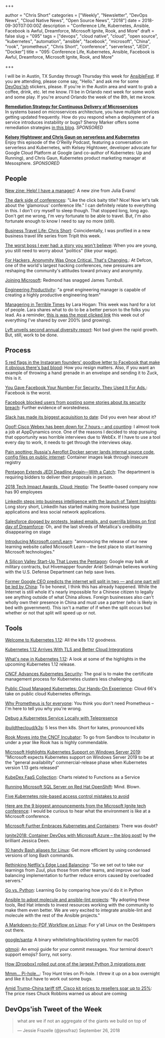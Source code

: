 +++

author = "Chris Short"
categories = ["Weekly", "Newsletter", "DevOps News", "Cloud Native News", "Open Source News", "2018"]
date = 2018-09-30T07:00:00Z
description = "Conference Life, Kubernetes, Ansible, Facebook is Awful, Dreamforce, Microsoft Ignite, Rook, and More"
draft = false
slug = "095"
tags = ["devops", "cloud native", "cloud", "open source", "kubernetes", "automation", "ansible", "facebook", "microsoft", "China", "rook", "prometheus", "Chris Short", "conference", "serverless", "JEDI", "Docker"]
title = "095: Conference Life, Kubernetes, Ansible, Facebook is Awful, Dreamforce, Microsoft Ignite, Rook, and More"

+++

I will be in Austin, TX Sunday through Thursday this week for [AnsibleFest](https://www.ansible.com/ansiblefest). If you are attending, please come say, "Hello." and ask me for some [DevOps'ish](https://devopsish.com/) stickers, please. If you're in the Austin area and want to grab a coffee, drink, etc. let me know. I'll be in Orlando next week for some work and some play. If you're around Orlando the week of the 8th, let me know.

[**Remediation Strategy for Continuous Delivery of Microservices**](https://www.gocd.org/2018/09/11/cd-microservices-remediation-strategy/)  
In systems based on microservices architecture, you have multiple services getting updated frequently. How do you respond when a deployment of a service introduces instability or bugs? Sheroy Marker offers some remediation strategies [in this blog](https://www.gocd.org/2018/09/11/cd-microservices-remediation-strategy/). *SPONSORED*

[**Kelsey Hightower and Chris Gaun on serverless and Kubernetes**](https://www.oreilly.com/pub/cpc/168517)  
Enjoy this episode of the O'Reilly Podcast, featuring a conversation on serverless and Kubernetes, with Kelsey Hightower, developer advocate for Google Cloud Platform at Google (and co-author of Kubernetes: Up and Running), and Chris Gaun, Kubernetes product marketing manager at Mesosphere. *SPONSORED*


## People

[New zine: Help! I have a manager!](https://jvns.ca/blog/2018/09/22/new-zine--help--i-have-a-manager/): A new zine from Julia Evans!

[The dark side of conferences](https://uxdesign.cc/the-dark-side-of-conferences-4b103143179f): "Like the click baity title? Nice! Now let's talk about the 'glamorous' conference life." I can definitely relate to everything in this. I don't cry myself to sleep though. That stopped long, long ago. Don't get me wrong, I'm very fortunate to be able to travel. But, I'm also fortunate enough to know I need to say no more (still).

[Business Travel Life: Chris Short](https://www.tripit.com/blog/2018/09/business-travel-tips-chris-short.html): Coincidentally, I was profiled in a new business travel life series from TripIt this week.

[The worst boss I ever had: a story you won't believe](https://medium.com/@matryer/the-worst-boss-i-ever-had-a-story-you-wont-believe-234e35825358): When you are young, you still need to worry about "politics" (like your wage).

[For Hackers, Anonymity Was Once Critical. That's Changing.](https://www.nytimes.com/2018/09/22/technology/defcon-hackers-privacy-anonymity.html): At Defcon, one of the world's largest hacking conferences, new pressures are reshaping the community's attitudes toward privacy and anonymity.

[Joining Microsoft](https://www.kartar.net/2018/09/joining-microsoft/): Redmond has snagged James Turnbull.

[Engineering Productivity](https://medium.com/@skamille/engineering-productivity-b1ea12db02e4): "a great engineering manager is capable of creating a highly productive engineering team"

[Managering in Terrible Times](https://larahogan.me/blog/being-a-manager-in-terrible-times/) by Lara Hogan: This week was hard for a lot of people. Lara shares what to do to be a better person to the folks you lead. As a reminder, [this is was the most clicked link](http://bit.ly/2OmzZMD) this week out of everything I've shared by over 200% (and growing).

[Lyft unveils second annual diversity report](https://techcrunch.com/2018/09/28/lyft-unveils-second-annual-diversity-report/): Not bad given the rapid growth. But, still, work to be done.

## Process

[5 red flags in the Instagram founders' goodbye letter to Facebook that make it obvious there's bad blood](https://www.businessinsider.com/instagram-founder-kevin-systrom-goodbye-letter-clues-facebook-breakup-2018-9): How you resign matters. Also, if you want an example of throwing a hand grenade in an envelope and sending it to Zuck, this is it.

[You Gave Facebook Your Number For Security. They Used It For Ads.](https://www.eff.org/deeplinks/2018/09/you-gave-facebook-your-number-security-they-used-it-ads): Facebook is the worst.

[Facebook blocked users from posting some stories about its security breach](https://techcrunch.com/2018/09/28/facebook-blocks-guardian-story/): Further evidence of worstedness.

[Slack has made its biggest acquisition to date](https://qz.com/work/1392936/slack-has-made-its-biggest-acquisition-to-date/): Did you even hear about it?

[Ooof! Cisco Webex has been down for 7 hours – and counting](https://www.theregister.co.uk/2018/09/25/cisco_webex_down_outage/): I almost took a job at AppDynamics once. One of the reasons I decided to stop pursuing that opportunity was horrible interviews due to WebEx. If I have to use a tool every day to work, it needs to get through the interviews okay.

[Pain spotting: Russia's Aeroflot Docker server lands internal source code, config files on public internet](https://www.theregister.co.uk/2018/09/26/aeroflot_server_code_open/): Container images leak through insecure registry

[Pentagon Extends JEDI Deadline Again—With a Catch](https://www.nextgov.com/it-modernization/2018/09/pentagon-extends-jedi-deadline-again-catch/151541/): The department is requiring bidders to deliver their proposals in person.

[2018 Tech Impact Awards, Cloud: Heptio](https://www.seattlebusinessmag.com/technology/2018-tech-impact-awards-cloud-heptio): The Seattle-based company now has 90 employees

[LinkedIn steps into business intelligence with the launch of Talent Insights](https://techcrunch.com/2018/09/25/linkedin-talent-insights/): Long story short, LinkedIn has started making more business type applications and less social network applications.

[Salesforce dogged by protests, leaked emails, and guerrilla blimps on first day of Dreamforce](https://www.theregister.co.uk/2018/09/26/salesforce_dreamforce/): Oh, and the last shreds of Metallica's credibility disappearing on stage

[Introducing Microsoft.com/Learn](https://docs.microsoft.com/en-us/teamblog/introducing-ms-learn): "announcing the release of our new learning website called Microsoft Learn – the best place to start learning Microsoft technologies."

[A Silicon Valley Start-Up That Loves the Pentagon](https://foreignpolicy.com/2018/09/26/a-silicon-valley-startup-that-loves-the-pentagon-hivemapper-dod-google/): Google may balk at military contracts, but Hivemapper founder Ariel Seidman believes working with the U.S. Defense Department can help save lives.

[Former Google CEO predicts the internet will split in two  — and one part will be led by China](https://www.cnbc.com/2018/09/20/eric-schmidt-ex-google-ceo-predicts-internet-split-china.html): To be honest, I think this has already happened. While the Internet is still whole it's nearly impossible for a Chinese citizen to legally see anything outside of what China allows. Foreign businesses also can't wholly own their presence in China and must use a partner (who is likely in bed with government). This isn't a matter of if when the split occurs but whether or not that split will speed up or not.

## Tools

[Welcome to Kubernetes 1.12](https://coreos.com/blog/kubernetes-112-released): All the k8s 1.12 goodness.

[Kubernetes 1.12 Arrives With TLS and Better Cloud Integrations](https://thenewstack.io/kubernetes-1-12-arrives-with-tls-and-better-cloud-integrations/)

[What's new in Kubernetes 1.12](https://rancher.com/blog/2018/2018-09-24-whats-new-in-kubernetes-1.12/): A look at some of the highlights in the upcoming Kubernetes 1.12 release.

[CNCF Advances Kubernetes Security](https://containerjournal.com/2018/09/28/cncf-advances-kubernetes-security/): The goal is to make the certificate management process for Kubernetes clusters less challenging.

[Public Cloud Managed Kubernetes: Our Hands-On Experience](https://blog.cloud66.com/public-cloud-managed-kubernetes-our-hands-on-experience/): Cloud 66's take on public cloud Kubernetes offerings.

[Why Prometheus is for everyone](https://about.gitlab.com/2018/09/27/why-all-organizations-need-prometheus/): You think you don't need Prometheus – I'm here to tell you why you're wrong.

[Debug a Kubernetes Service Locally with Telepresence](https://articles.microservices.com/debug-a-kubernetes-service-locally-with-telepresence-675eb6e94b09)

[ibuildthecloud/k3s](https://github.com/ibuildthecloud/k3s): 5 less then k8s. Short for kates, pronounced k8s

[Rook Moves into the CNCF Incubator](https://blog.rook.io/rook-moves-into-the-cncf-incubator-d25197a6bb14): To go from Sandbox to Incubator in under a year like Rook has is highly commendable.

[Microsoft Highlights Kubernetes Support on Windows Server 2019](https://redmondmag.com/articles/2018/09/21/kubernetes-support-windows-server-2019.aspx): "Microsoft expects Kubernetes support on Windows Server 2019 to be at the "general availability" commercial-release phase when Kubernetes version 1.13 gets released"

[KubeDex FaaS Collection](https://kubedex.com/collection/faas/): Charts related to Functions as a Service

[Running Microsoft SQL Server on Red Hat OpenShift](https://developers.redhat.com/blog/2018/09/25/sql-server-on-openshift/): Mind. Blown.

[Five Kubernetes role-based access control mistakes to avoid](https://www.cloudcomputing-news.net/news/2018/sep/26/five-kubernetes-role-based-access-control-mistakes-avoid/)

[Here are the 9 biggest announcements from the Microsoft Ignite tech conference](https://www.geekwire.com/2018/9-biggest-announcements-microsoft-ignite-tech-conference/): I would be curious to hear what the environment is like at a Microsoft conference.

[Microsoft Further Embraces Kubernetes and Containers](https://containerjournal.com/2018/09/27/microsoft-further-embraces-kubernetes-and-containers/): There was doubt?

[Ignite2018: Container DevOps with Microsoft Azure – the blog post!](https://jessicadeen.com/tech/ignite2018-container-devops-with-microsoft-azure-the-blog-post/) by the brilliant Jessica Deen.

[10 handy Bash aliases for Linux](https://opensource.com/article/18/9/handy-bash-aliases): Get more efficient by using condensed versions of long Bash commands.

[Rethinking Netflix's Edge Load Balancing](https://medium.com/netflix-techblog/netflix-edge-load-balancing-695308b5548c): "So we set out to take our learnings from Zuul, plus those from other teams, and improve our load balancing implementation to further reduce errors caused by overloaded servers."

[Go vs. Python](http://govspy.peterbe.com): Learning Go by comparing how you'd do it in Python

[Ansible to adopt molecule and ansible-lint projects](https://groups.google.com/forum/#!topic/ansible-devel/U8_Lxg7wAHA): "By adopting these tools, Red Hat intends to invest resources working with the community to make them even better. We are very excited to integrate ansible-lint and molecule with the rest of the Ansible projects."

[A Markdown-to-PDF Workflow on Linux](https://blog.scottlowe.org/2018/09/27/a-markdown-to-pdf-workflow-on-linux/): For y'all Linux on the Desktopers out there.

[google/santa](https://github.com/google/santa): A binary whitelisting/blacklisting system for macOS

[gitmoji](https://gitmoji.carloscuesta.me/): An emoji guide for your commit messages. Your terminal doesn't support emojis? Sorry, not sorry.

[How [Dropbox] rolled out one of the largest Python 3 migrations ever](https://blogs.dropbox.com/tech/2018/09/how-we-rolled-out-one-of-the-largest-python-3-migrations-ever/)

[Mmm... Pi-hole...](https://www.troyhunt.com/mmm-pi-hole/): Troy Hunt tries on Pi-hole. I threw it up on a box overnight and like it but have to work out some bugs.

[Amid Trump-China tariff tiff, Cisco kit prices to resellers soar up to 25%](https://www.theregister.co.uk/2018/09/25/cisco_price_rises/): The price rises Chuck Robbins warned us about are coming

## DevOps'ish Tweet of the Week

> what are we if not an aggregate of the giants we build on top of
> 
> — Jessie Frazelle (@jessfraz) September 26, 2018


